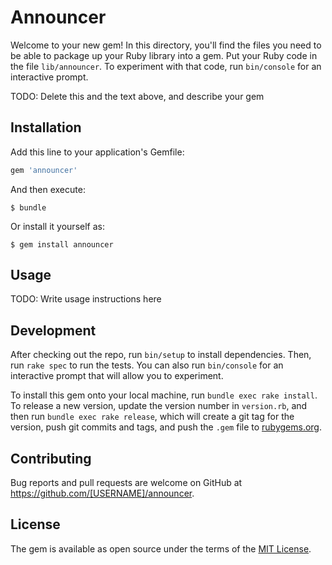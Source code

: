 # Announcer

Welcome to your new gem! In this directory, you'll find the files you need to be able to package up your Ruby library into a gem. Put your Ruby code in the file `lib/announcer`. To experiment with that code, run `bin/console` for an interactive prompt.

TODO: Delete this and the text above, and describe your gem

## Installation

Add this line to your application's Gemfile:

```ruby
gem 'announcer'
```

And then execute:

    $ bundle

Or install it yourself as:

    $ gem install announcer

## Usage

TODO: Write usage instructions here

## Development

After checking out the repo, run `bin/setup` to install dependencies. Then, run `rake spec` to run the tests. You can also run `bin/console` for an interactive prompt that will allow you to experiment.

To install this gem onto your local machine, run `bundle exec rake install`. To release a new version, update the version number in `version.rb`, and then run `bundle exec rake release`, which will create a git tag for the version, push git commits and tags, and push the `.gem` file to [rubygems.org](https://rubygems.org).

## Contributing

Bug reports and pull requests are welcome on GitHub at https://github.com/[USERNAME]/announcer.


## License

The gem is available as open source under the terms of the [MIT License](http://opensource.org/licenses/MIT).

